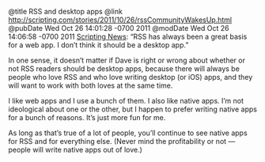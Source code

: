 @title RSS and desktop apps
@link http://scripting.com/stories/2011/10/26/rssCommunityWakesUp.html
@pubDate Wed Oct 26 14:01:28 -0700 2011
@modDate Wed Oct 26 14:06:58 -0700 2011
<a href="http://scripting.com/stories/2011/10/26/rssCommunityWakesUp.html">Scripting News</a>: “RSS has always been a great basis for a web app. I don’t think it should be a desktop app.”

In one sense, it doesn’t matter if Dave is right or wrong about whether or not RSS readers should be desktop apps, because there will always be people who love RSS and who love writing desktop (or iOS) apps, and they will want to work with both loves at the same time.

I like web apps and I use a bunch of them. I also like native apps. I’m not ideological about one or the other, but I happen to prefer writing native apps for a bunch of reasons. It’s just more fun for me.

As long as that’s true of a lot of people, you’ll continue to see native apps for RSS and for everything else. (Never mind the profitability or not — people will write native apps out of love.)
